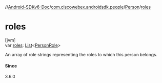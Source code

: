//[Android-SDKv6-Doc](../../../index.md)/[com.ciscowebex.androidsdk.people](../index.md)/[Person](index.md)/[roles](roles.md)

# roles

[jvm]\
var [roles](roles.md): [List](https://kotlinlang.org/api/latest/jvm/stdlib/kotlin.collections/-list/index.html)&lt;[PersonRole](../-person-role/index.md)&gt;

An array of role strings representing the roles to which this person belongs.

#### Since

3.6.0
